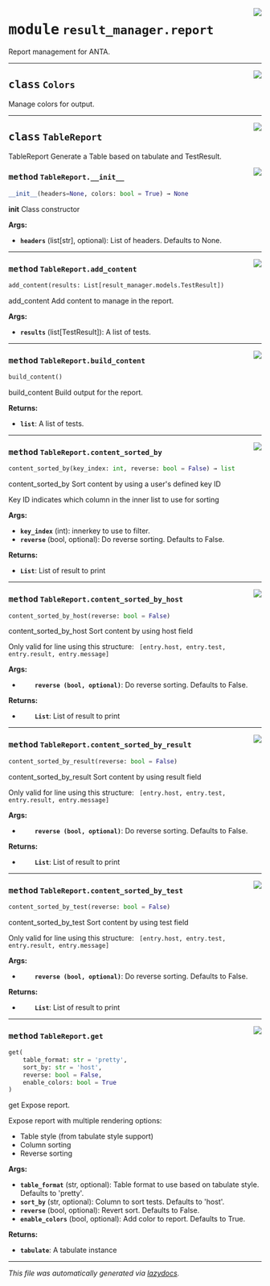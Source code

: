 <!-- markdownlint-disable -->

<a href="../../anta/result_manager/report.py#L0"><img align="right" style="float:right;" src="https://img.shields.io/badge/-source-cccccc?style=flat-square"></a>

# <kbd>module</kbd> `result_manager.report`
Report management for ANTA. 



---

<a href="../../anta/result_manager/report.py#L17"><img align="right" style="float:right;" src="https://img.shields.io/badge/-source-cccccc?style=flat-square"></a>

## <kbd>class</kbd> `Colors`
Manage colors for output. 





---

<a href="../../anta/result_manager/report.py#L30"><img align="right" style="float:right;" src="https://img.shields.io/badge/-source-cccccc?style=flat-square"></a>

## <kbd>class</kbd> `TableReport`
TableReport Generate a Table based on tabulate and TestResult. 

<a href="../../anta/result_manager/report.py#L36"><img align="right" style="float:right;" src="https://img.shields.io/badge/-source-cccccc?style=flat-square"></a>

### <kbd>method</kbd> `TableReport.__init__`

```python
__init__(headers=None, colors: bool = True) → None
```

__init__ Class constructor 



**Args:**
 
 - <b>`headers`</b> (list[str], optional):  List of headers. Defaults to None. 




---

<a href="../../anta/result_manager/report.py#L145"><img align="right" style="float:right;" src="https://img.shields.io/badge/-source-cccccc?style=flat-square"></a>

### <kbd>method</kbd> `TableReport.add_content`

```python
add_content(results: List[result_manager.models.TestResult])
```

add_content Add content to manage in the report. 



**Args:**
 
 - <b>`results`</b> (list[TestResult]):  A list of tests. 

---

<a href="../../anta/result_manager/report.py#L155"><img align="right" style="float:right;" src="https://img.shields.io/badge/-source-cccccc?style=flat-square"></a>

### <kbd>method</kbd> `TableReport.build_content`

```python
build_content()
```

build_content Build output for the report. 



**Returns:**
 
 - <b>`list`</b>:  A list of tests. 

---

<a href="../../anta/result_manager/report.py#L94"><img align="right" style="float:right;" src="https://img.shields.io/badge/-source-cccccc?style=flat-square"></a>

### <kbd>method</kbd> `TableReport.content_sorted_by`

```python
content_sorted_by(key_index: int, reverse: bool = False) → list
```

content_sorted_by Sort content by using a user's defined key ID 

Key ID indicates which column in the inner list to use for sorting 



**Args:**
 
 - <b>`key_index`</b> (int):  innerkey to use to filter. 
 - <b>`reverse`</b> (bool, optional):  Do reverse sorting. Defaults to False. 



**Returns:**
 
 - <b>`List`</b>:  List of result to print 

---

<a href="../../anta/result_manager/report.py#L49"><img align="right" style="float:right;" src="https://img.shields.io/badge/-source-cccccc?style=flat-square"></a>

### <kbd>method</kbd> `TableReport.content_sorted_by_host`

```python
content_sorted_by_host(reverse: bool = False)
```

content_sorted_by_host Sort content by using host field 

Only valid for line using this structure: ``` [entry.host, entry.test, entry.result, entry.message]```



**Args:**


 - <b>`    reverse (bool, optional)`</b>:  Do reverse sorting. Defaults to False.



**Returns:**


 - <b>`    List`</b>:  List of result to print


---

<a href="../../anta/result_manager/report.py#L79"><img align="right" style="float:right;" src="https://img.shields.io/badge/-source-cccccc?style=flat-square"></a>

### <kbd>method</kbd> `TableReport.content_sorted_by_result`

```python
content_sorted_by_result(reverse: bool = False)
```

content_sorted_by_result Sort content by using result field 

Only valid for line using this structure: ``` [entry.host, entry.test, entry.result, entry.message]```



**Args:**


 - <b>`    reverse (bool, optional)`</b>:  Do reverse sorting. Defaults to False.



**Returns:**


 - <b>`    List`</b>:  List of result to print


---

<a href="../../anta/result_manager/report.py#L64"><img align="right" style="float:right;" src="https://img.shields.io/badge/-source-cccccc?style=flat-square"></a>

### <kbd>method</kbd> `TableReport.content_sorted_by_test`

```python
content_sorted_by_test(reverse: bool = False)
```

content_sorted_by_test Sort content by using test field 

Only valid for line using this structure: ``` [entry.host, entry.test, entry.result, entry.message]```



**Args:**


 - <b>`    reverse (bool, optional)`</b>:  Do reverse sorting. Defaults to False.



**Returns:**


 - <b>`    List`</b>:  List of result to print


---

<a href="../../anta/result_manager/report.py#L109"><img align="right" style="float:right;" src="https://img.shields.io/badge/-source-cccccc?style=flat-square"></a>

### <kbd>method</kbd> `TableReport.get`

```python
get(
    table_format: str = 'pretty',
    sort_by: str = 'host',
    reverse: bool = False,
    enable_colors: bool = True
)
```

get Expose report. 

Expose report with multiple rendering options: 
- Table style (from tabulate style support) 
- Column sorting 
- Reverse sorting 



**Args:**
 
 - <b>`table_format`</b> (str, optional):  Table format to use based on tabulate style. Defaults to 'pretty'. 
 - <b>`sort_by`</b> (str, optional):  Column to sort tests. Defaults to 'host'. 
 - <b>`reverse`</b> (bool, optional):  Revert sort. Defaults to False. 
 - <b>`enable_colors`</b> (bool, optional):  Add color to report. Defaults to True. 



**Returns:**
 
 - <b>`tabulate`</b>:  A tabulate instance 




---

_This file was automatically generated via [lazydocs](https://github.com/ml-tooling/lazydocs)._
